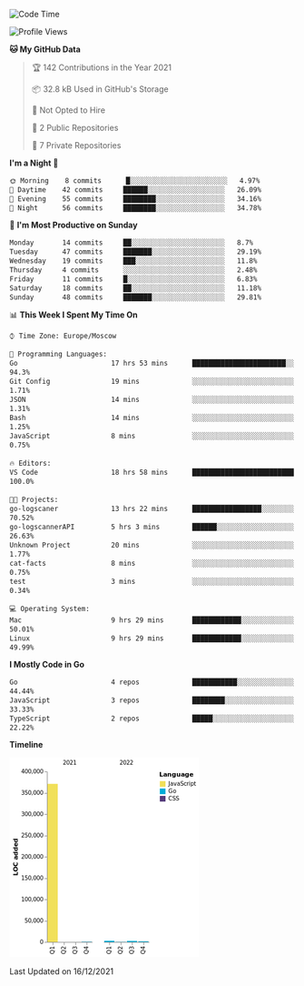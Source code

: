 <!--START_SECTION:waka-->
![Code Time](http://img.shields.io/badge/Code%20Time-64%20hrs%2017%20mins-blue)

![Profile Views](http://img.shields.io/badge/Profile%20Views-26-blue)

**🐱 My GitHub Data** 

> 🏆 142 Contributions in the Year 2021
 > 
> 📦 32.8 kB Used in GitHub's Storage 
 > 
> 🚫 Not Opted to Hire
 > 
> 📜 2 Public Repositories 
 > 
> 🔑 7 Private Repositories  
 > 
**I'm a Night 🦉** 

```text
🌞 Morning    8 commits      █░░░░░░░░░░░░░░░░░░░░░░░░   4.97% 
🌆 Daytime    42 commits     ██████░░░░░░░░░░░░░░░░░░░   26.09% 
🌃 Evening    55 commits     ████████░░░░░░░░░░░░░░░░░   34.16% 
🌙 Night      56 commits     ████████░░░░░░░░░░░░░░░░░   34.78%

```
📅 **I'm Most Productive on Sunday** 

```text
Monday       14 commits     ██░░░░░░░░░░░░░░░░░░░░░░░   8.7% 
Tuesday      47 commits     ███████░░░░░░░░░░░░░░░░░░   29.19% 
Wednesday    19 commits     ███░░░░░░░░░░░░░░░░░░░░░░   11.8% 
Thursday     4 commits      ░░░░░░░░░░░░░░░░░░░░░░░░░   2.48% 
Friday       11 commits     █░░░░░░░░░░░░░░░░░░░░░░░░   6.83% 
Saturday     18 commits     ██░░░░░░░░░░░░░░░░░░░░░░░   11.18% 
Sunday       48 commits     ███████░░░░░░░░░░░░░░░░░░   29.81%

```


📊 **This Week I Spent My Time On** 

```text
⌚︎ Time Zone: Europe/Moscow

💬 Programming Languages: 
Go                       17 hrs 53 mins      ███████████████████████░░   94.3% 
Git Config               19 mins             ░░░░░░░░░░░░░░░░░░░░░░░░░   1.71% 
JSON                     14 mins             ░░░░░░░░░░░░░░░░░░░░░░░░░   1.31% 
Bash                     14 mins             ░░░░░░░░░░░░░░░░░░░░░░░░░   1.25% 
JavaScript               8 mins              ░░░░░░░░░░░░░░░░░░░░░░░░░   0.75%

🔥 Editors: 
VS Code                  18 hrs 58 mins      █████████████████████████   100.0%

🐱‍💻 Projects: 
go-logscaner             13 hrs 22 mins      █████████████████░░░░░░░░   70.52% 
go-logscannerAPI         5 hrs 3 mins        ██████░░░░░░░░░░░░░░░░░░░   26.63% 
Unknown Project          20 mins             ░░░░░░░░░░░░░░░░░░░░░░░░░   1.77% 
cat-facts                8 mins              ░░░░░░░░░░░░░░░░░░░░░░░░░   0.75% 
test                     3 mins              ░░░░░░░░░░░░░░░░░░░░░░░░░   0.34%

💻 Operating System: 
Mac                      9 hrs 29 mins       ████████████░░░░░░░░░░░░░   50.01% 
Linux                    9 hrs 29 mins       ████████████░░░░░░░░░░░░░   49.99%

```

**I Mostly Code in Go** 

```text
Go                       4 repos             ███████████░░░░░░░░░░░░░░   44.44% 
JavaScript               3 repos             ████████░░░░░░░░░░░░░░░░░   33.33% 
TypeScript               2 repos             █████░░░░░░░░░░░░░░░░░░░░   22.22%

```


**Timeline**

![Chart not found](https://raw.githubusercontent.com/jeezft/jeezft/main/charts/bar_graph.png) 


 Last Updated on 16/12/2021
<!--END_SECTION:waka-->
